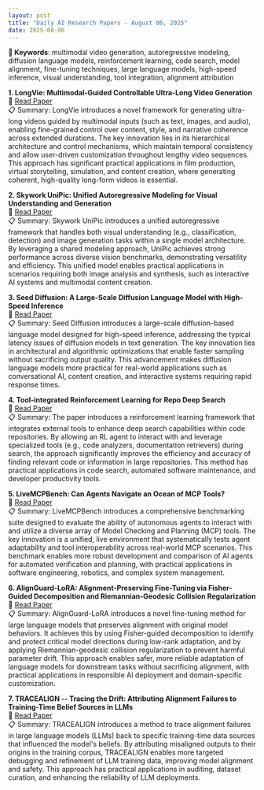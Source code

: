 ```yaml
---
layout: post
title: "Daily AI Research Papers - August 06, 2025"
date: 2025-08-06
---
```


**🔑 Keywords**: multimodal video generation, autoregressive modeling, diffusion language models, reinforcement learning, code search, model alignment, fine-tuning techniques, large language models, high-speed inference, visual understanding, tool integration, alignment attribution

**1. LongVie: Multimodal-Guided Controllable Ultra-Long Video Generation**  
🔗 [Read Paper](https://huggingface.co/papers/2508.03694)  
📋 Summary: LongVie introduces a novel framework for generating ultra-long videos guided by multimodal inputs (such as text, images, and audio), enabling fine-grained control over content, style, and narrative coherence across extended durations. The key innovation lies in its hierarchical architecture and control mechanisms, which maintain temporal consistency and allow user-driven customization throughout lengthy video sequences. This approach has significant practical applications in film production, virtual storytelling, simulation, and content creation, where generating coherent, high-quality long-form videos is essential.

**2. Skywork UniPic: Unified Autoregressive Modeling for Visual Understanding
  and Generation**  
🔗 [Read Paper](https://huggingface.co/papers/2508.03320)  
📋 Summary: Skywork UniPic introduces a unified autoregressive framework that handles both visual understanding (e.g., classification, detection) and image generation tasks within a single model architecture. By leveraging a shared modeling approach, UniPic achieves strong performance across diverse vision benchmarks, demonstrating versatility and efficiency. This unified model enables practical applications in scenarios requiring both image analysis and synthesis, such as interactive AI systems and multimodal content creation.

**3. Seed Diffusion: A Large-Scale Diffusion Language Model with High-Speed
  Inference**  
🔗 [Read Paper](https://huggingface.co/papers/2508.02193)  
📋 Summary: Seed Diffusion introduces a large-scale diffusion-based language model designed for high-speed inference, addressing the typical latency issues of diffusion models in text generation. The key innovation lies in architectural and algorithmic optimizations that enable faster sampling without sacrificing output quality. This advancement makes diffusion language models more practical for real-world applications such as conversational AI, content creation, and interactive systems requiring rapid response times.

**4. Tool-integrated Reinforcement Learning for Repo Deep Search**  
🔗 [Read Paper](https://huggingface.co/papers/2508.03012)  
📋 Summary: The paper introduces a reinforcement learning framework that integrates external tools to enhance deep search capabilities within code repositories. By allowing an RL agent to interact with and leverage specialized tools (e.g., code analyzers, documentation retrievers) during search, the approach significantly improves the efficiency and accuracy of finding relevant code or information in large repositories. This method has practical applications in code search, automated software maintenance, and developer productivity tools.

**5. LiveMCPBench: Can Agents Navigate an Ocean of MCP Tools?**  
🔗 [Read Paper](https://huggingface.co/papers/2508.01780)  
📋 Summary: LiveMCPBench introduces a comprehensive benchmarking suite designed to evaluate the ability of autonomous agents to interact with and utilize a diverse array of Model Checking and Planning (MCP) tools. The key innovation is a unified, live environment that systematically tests agent adaptability and tool interoperability across real-world MCP scenarios. This benchmark enables more robust development and comparison of AI agents for automated verification and planning, with practical applications in software engineering, robotics, and complex system management.

**6. AlignGuard-LoRA: Alignment-Preserving Fine-Tuning via Fisher-Guided
  Decomposition and Riemannian-Geodesic Collision Regularization**  
🔗 [Read Paper](https://huggingface.co/papers/2508.02079)  
📋 Summary: AlignGuard-LoRA introduces a novel fine-tuning method for large language models that preserves alignment with original model behaviors. It achieves this by using Fisher-guided decomposition to identify and protect critical model directions during low-rank adaptation, and by applying Riemannian-geodesic collision regularization to prevent harmful parameter drift. This approach enables safer, more reliable adaptation of language models for downstream tasks without sacrificing alignment, with practical applications in responsible AI deployment and domain-specific customization.

**7. TRACEALIGN -- Tracing the Drift: Attributing Alignment Failures to
  Training-Time Belief Sources in LLMs**  
🔗 [Read Paper](https://huggingface.co/papers/2508.02063)  
📋 Summary: TRACEALIGN introduces a method to trace alignment failures in large language models (LLMs) back to specific training-time data sources that influenced the model's beliefs. By attributing misaligned outputs to their origins in the training corpus, TRACEALIGN enables more targeted debugging and refinement of LLM training data, improving model alignment and safety. This approach has practical applications in auditing, dataset curation, and enhancing the reliability of LLM deployments.
